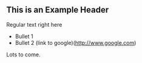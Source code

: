 ## This is an Example Header

Regular text right here

* Bullet 1
* Bullet 2
(link to google)(http://www.google.com)

Lots to come.